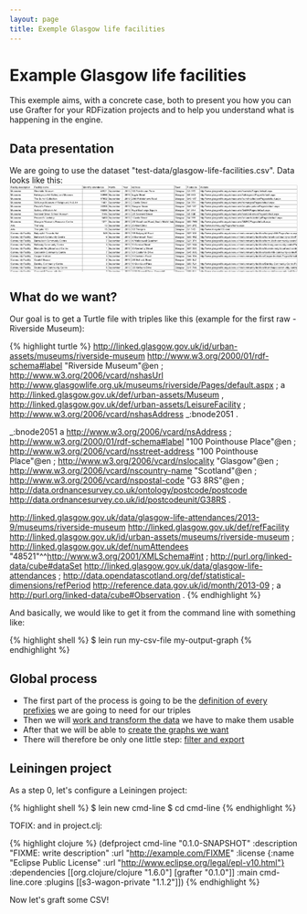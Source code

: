 ```yaml
---
layout: page
title: Exemple Glasgow life facilities
---
```


# Example Glasgow life facilities
This exemple aims, with a concrete case, both to present you how you can use Grafter for your RDFization projects and to help you understand what is happening in the engine.

## Data presentation
We are going to use the dataset "test-data/glasgow-life-facilities.csv".
Data looks like this:
![Data Screenshot](/assets/905_general_1.png)

## What do we want?
Our goal is to get a Turtle file with triples like this (example for the first raw - Riverside Museum):

{% highlight turtle %}
<http://linked.glasgow.gov.uk/id/urban-assets/museums/riverside-museum> <http://www.w3.org/2000/01/rdf-schema#label> "Riverside Museum"@en ;
	<http://www.w3.org/2006/vcard/nshasUrl> <http://www.glasgowlife.org.uk/museums/riverside/Pages/default.aspx> ;
	a <http://linked.glasgow.gov.uk/def/urban-assets/Museum> , <http://linked.glasgow.gov.uk/def/urban-assets/LeisureFacility> ;
	<http://www.w3.org/2006/vcard/nshasAddress> _:bnode2051 .

_:bnode2051 a <http://www.w3.org/2006/vcard/nsAddress> ;
	<http://www.w3.org/2000/01/rdf-schema#label> "100 Pointhouse Place"@en ;
	<http://www.w3.org/2006/vcard/nsstreet-address> "100 Pointhouse Place"@en ;
	<http://www.w3.org/2006/vcard/nslocality> "Glasgow"@en ;
	<http://www.w3.org/2006/vcard/nscountry-name> "Scotland"@en ;
	<http://www.w3.org/2006/vcard/nspostal-code> "G3 8RS"@en ;
	<http://data.ordnancesurvey.co.uk/ontology/postcode/postcode> <http://data.ordnancesurvey.co.uk/id/postcodeunit/G38RS> .

<http://linked.glasgow.gov.uk/data/glasgow-life-attendances/2013-9/museums/riverside-museum> <http://linked.glasgow.gov.uk/def/refFacility> <http://linked.glasgow.gov.uk/id/urban-assets/museums/riverside-museum> ;
	<http://linked.glasgow.gov.uk/def/numAttendees> "48521"^^<http://www.w3.org/2001/XMLSchema#int> ;
	<http://purl.org/linked-data/cube#dataSet> <http://linked.glasgow.gov.uk/data/glasgow-life-attendances> ;
	<http://data.opendatascotland.org/def/statistical-dimensions/refPeriod> <http://reference.data.gov.uk/id/month/2013-09> ;
	a <http://purl.org/linked-data/cube#Observation> .
{% endhighlight %}

And basically, we would like to get it from the command line with something like:

{% highlight shell %}
$ lein run my-csv-file my-output-graph
{% endhighlight %}

## Global process
- The first part of the process is going to be the [definition of every prefixies](911_prefixies.html) we are going to need for our triples
- Then we will [work and transform the data](921_pipeline.html) we have to make them usable
- After that we will be able to [create the graphs we want](931_graph.html)
- There will therefore be only one little step: [filter and export](941_filter_import.html)

## Leiningen project
As a step 0, let's configure a Leiningen project:

{% highlight shell %}
$ lein new cmd-line
$ cd cmd-line
{% endhighlight %}

TOFIX: and in project.clj:

{% highlight clojure %}
(defproject cmd-line "0.1.0-SNAPSHOT"
  :description "FIXME: write description"
  :url "http://example.com/FIXME"
  :license {:name "Eclipse Public License"
            :url "http://www.eclipse.org/legal/epl-v10.html"}
  :dependencies [[org.clojure/clojure "1.6.0"]
                 [grafter "0.1.0"]]
  :main cmd-line.core
  :plugins [[s3-wagon-private "1.1.2"]])
{% endhighlight %}

Now let's graft some CSV!
